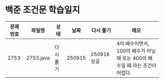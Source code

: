 # 백준 조건문 학습일지

| 문제 번호 | 파일명    | 상태        | 날짜 | 다시 풀기 | 메모                          |
|-----------|-----------|------------|------|----|----------------------------|
| 2753      | 2753.java | 다시 풀기   |250915|  250916 성공  |4의 배수이면서, 100의 배수가 아닐 때 또는 400의 배수일 때 라는 조건이 어렵다.|
